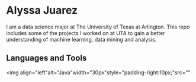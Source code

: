 # Alyssa Juarez
I am a data science major at The University of Texas at Arlington. This repo includes some of the projects I worked on at UTA to gain a better understanding of machine learning, data mining and analysis. 

## Languages and Tools
<img align="left"alt="Java"width="30px"style="padding-right:10px;"src="<i class="devicon-azuresqldatabase-plain colored"></i>"

